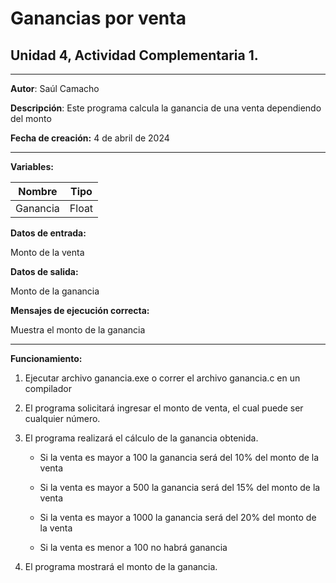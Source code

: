 # Ganancias por venta

## Unidad 4, Actividad Complementaria 1.
---

**Autor**: Saúl Camacho

**Descripción**: Este programa calcula la ganancia de una venta dependiendo del monto

**Fecha de creación:** 4 de abril de 2024

---

**Variables:** 

| Nombre | Tipo |
| --- | --- |
| Ganancia | Float |


**Datos de entrada:**

Monto de la venta

**Datos de salida:**

Monto de la ganancia

**Mensajes de ejecución correcta:**

Muestra el monto de la ganancia

---

**Funcionamiento:**

1. Ejecutar archivo ganancia.exe o correr el archivo ganancia.c en un compilador
2. El programa solicitará ingresar el monto de venta, el cual puede ser cualquier número.
3. El programa realizará el cálculo de la ganancia obtenida.

    - Si la venta es mayor a 100 la ganancia será del 10% del monto de la venta

     - Si la venta es mayor a 500 la ganancia será del 15% del monto de la venta 

    - Si la venta es mayor a 1000 la ganancia será del 20% del monto de la venta 

    - Si la venta es menor a 100 no habrá ganancia 

1. El programa mostrará el monto de la ganancia.
